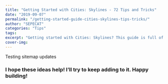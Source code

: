 ```yaml
---
title: "Getting Started with Cities: Skylines - 72 Tips and Tricks"
date: "2019-09-07"
permalink: "/getting-started-guide-cities-skylines-tips-tricks/"
author: "SEPECAT"
categories: "Tips"
tags:
excerpt: "Getting started with Cities: Skylines? This guide is full of tips aimed at players who want to learn more about the game’s mechanics."
cover-img:
---
```


Testing sitemap updates 

### I hope these ideas help! I’ll try to keep adding to it. Happy building!